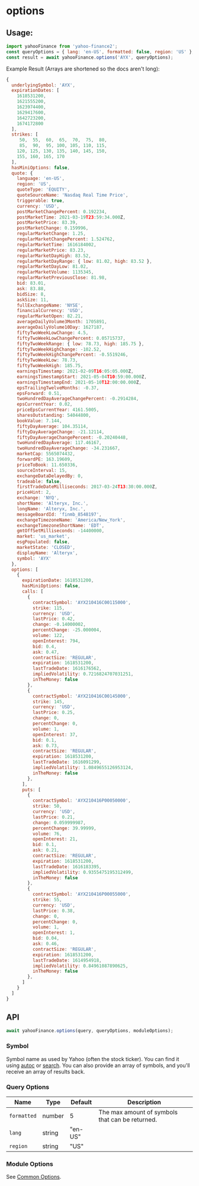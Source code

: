 # options

## Usage:

```js
import yahooFinance from 'yahoo-finance2';
const queryOptions = { lang: 'en-US', formatted: false, region: 'US' };
const result = await yahooFinance.options('AYX', queryOptions);
```
Example Result (Arrays are shortened so the docs aren't long):
```js
{
  underlyingSymbol: 'AYX',
  expirationDates: [
    1618531200,
    1621555200,
    1623974400,
    1629417600,
    1642723200,
    1674172800
  ],
  strikes: [
     50,  55,  60,  65,  70,  75,  80,
     85,  90,  95, 100, 105, 110, 115,
    120, 125, 130, 135, 140, 145, 150,
    155, 160, 165, 170
  ],
  hasMiniOptions: false,
  quote: {
    language: 'en-US',
    region: 'US',
    quoteType: 'EQUITY',
    quoteSourceName: 'Nasdaq Real Time Price',
    triggerable: true,
    currency: 'USD',
    postMarketChangePercent: 0.192234,
    postMarketTime: 2021-03-19T23:59:34.000Z,
    postMarketPrice: 83.39,
    postMarketChange: 0.159996,
    regularMarketChange: 1.25,
    regularMarketChangePercent: 1.524762,
    regularMarketTime: 1616184002,
    regularMarketPrice: 83.23,
    regularMarketDayHigh: 83.52,
    regularMarketDayRange: { low: 81.02, high: 83.52 },
    regularMarketDayLow: 81.02,
    regularMarketVolume: 1135345,
    regularMarketPreviousClose: 81.98,
    bid: 83.01,
    ask: 83.88,
    bidSize: 8,
    askSize: 11,
    fullExchangeName: 'NYSE',
    financialCurrency: 'USD',
    regularMarketOpen: 82.21,
    averageDailyVolume3Month: 1705891,
    averageDailyVolume10Day: 1627187,
    fiftyTwoWeekLowChange: 4.5,
    fiftyTwoWeekLowChangePercent: 0.05715737,
    fiftyTwoWeekRange: { low: 78.73, high: 185.75 },
    fiftyTwoWeekHighChange: -102.52,
    fiftyTwoWeekHighChangePercent: -0.5519246,
    fiftyTwoWeekLow: 78.73,
    fiftyTwoWeekHigh: 185.75,
    earningsTimestamp: 2021-02-09T16:05:05.000Z,
    earningsTimestampStart: 2021-05-04T10:59:00.000Z,
    earningsTimestampEnd: 2021-05-10T12:00:00.000Z,
    epsTrailingTwelveMonths: -0.37,
    epsForward: 0.51,
    twoHundredDayAverageChangePercent: -0.2914284,
    epsCurrentYear: 0.02,
    priceEpsCurrentYear: 4161.5005,
    sharesOutstanding: 54044800,
    bookValue: 7.144,
    fiftyDayAverage: 104.35114,
    fiftyDayAverageChange: -21.12114,
    fiftyDayAverageChangePercent: -0.20240448,
    twoHundredDayAverage: 117.46167,
    twoHundredDayAverageChange: -34.231667,
    marketCap: 5565074432,
    forwardPE: 163.19609,
    priceToBook: 11.650336,
    sourceInterval: 15,
    exchangeDataDelayedBy: 0,
    tradeable: false,
    firstTradeDateMilliseconds: 2017-03-24T13:30:00.000Z,
    priceHint: 2,
    exchange: 'NYQ',
    shortName: 'Alteryx, Inc.',
    longName: 'Alteryx, Inc.',
    messageBoardId: 'finmb_8548197',
    exchangeTimezoneName: 'America/New_York',
    exchangeTimezoneShortName: 'EDT',
    gmtOffSetMilliseconds: -14400000,
    market: 'us_market',
    esgPopulated: false,
    marketState: 'CLOSED',
    displayName: 'Alteryx',
    symbol: 'AYX'
  },
  options: [
    {
      expirationDate: 1618531200,
      hasMiniOptions: false,
      calls: [
        {
          contractSymbol: 'AYX210416C00115000',
          strike: 115,
          currency: 'USD',
          lastPrice: 0.42,
          change: -0.14000002,
          percentChange: -25.000004,
          volume: 122,
          openInterest: 794,
          bid: 0.4,
          ask: 0.47,
          contractSize: 'REGULAR',
          expiration: 1618531200,
          lastTradeDate: 1616176562,
          impliedVolatility: 0.7216824707031251,
          inTheMoney: false
        },
        {
          contractSymbol: 'AYX210416C00145000',
          strike: 145,
          currency: 'USD',
          lastPrice: 0.25,
          change: 0,
          percentChange: 0,
          volume: 1,
          openInterest: 37,
          bid: 0.1,
          ask: 0.73,
          contractSize: 'REGULAR',
          expiration: 1618531200,
          lastTradeDate: 1616091299,
          impliedVolatility: 1.0849655126953124,
          inTheMoney: false
        },
      ],
      puts: [
        {
          contractSymbol: 'AYX210416P00050000',
          strike: 50,
          currency: 'USD',
          lastPrice: 0.21,
          change: 0.059999987,
          percentChange: 39.99999,
          volume: 76,
          openInterest: 21,
          bid: 0.1,
          ask: 0.21,
          contractSize: 'REGULAR',
          expiration: 1618531200,
          lastTradeDate: 1616183395,
          impliedVolatility: 0.9355475195312499,
          inTheMoney: false
        },
        {
          contractSymbol: 'AYX210416P00055000',
          strike: 55,
          currency: 'USD',
          lastPrice: 0.38,
          change: 0,
          percentChange: 0,
          volume: 1,
          openInterest: 1,
          bid: 0.04,
          ask: 0.46,
          contractSize: 'REGULAR',
          expiration: 1618531200,
          lastTradeDate: 1614954918,
          impliedVolatility: 0.84961087890625,
          inTheMoney: false
        },
      ]
    }
  ]
}
```

## API

```js
await yahooFinance.options(query, queryOptions, moduleOptions);
```

### Symbol

Symbol name as used by Yahoo (often the stock ticker).  You can find it
using [autoc](./auto.md) or [search](./search.md).  You can also provide
an array of symbols, and you'll receive an array of results back.

### Query Options

| Name        | Type   | Default | Description                                                       |
| ----------- | ------ | ------- | ----------------------------------------------------------------- |
| `formatted` | number | 5       | The max amount of symbols that can be returned.                   |
| `lang`      | string | "en-US" |                                                                   |
| `region`    | string | "US"    |                                                                   |

### Module Options

See [Common Options](../README.md#common-options).